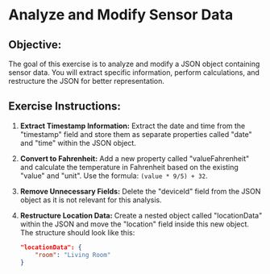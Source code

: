 # Analyze and Modify Sensor Data

## Objective: 

The goal of this exercise is to analyze and modify a JSON object containing sensor data. You will extract specific information, perform calculations, and restructure the JSON for better representation.

## Exercise Instructions:


1. **Extract Timestamp Information:** Extract the date and time from the "timestamp" field and store them as separate properties called "date" and "time" within the JSON object.  
2. **Convert to Fahrenheit:** Add a new property called "valueFahrenheit" and calculate the temperature in Fahrenheit based on the existing "value" and "unit". Use the formula: `(value * 9/5) + 32`.
3. **Remove Unnecessary Fields:** Delete the "deviceId" field from the JSON object as it is not relevant for this analysis.

4. **Restructure Location Data:** Create a nested object called "locationData" within the JSON and move the "location" field inside this new object.  The structure should look like this:
    ```json
    "locationData": {
        "room": "Living Room" 
    }
    ```



